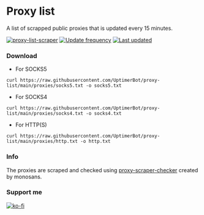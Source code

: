 # Proxy list

A list of scrapped public proxies that is updated every 15 minutes.

[![proxy-list-scraper](https://github.com/UptimerBot/proxy-list/actions/workflows/proxy-list-scraper.yml/badge.svg)](https://github.com/UptimerBot/proxy-list/actions/workflows/proxy-list-scraper.yml)
[![Update frequency](https://img.shields.io/badge/Update%20frequency-every%2015%20minutes-brightgreen)](#)    [![Last updated](https://img.shields.io/endpoint?url=https%3A%2F%2Fraw.githubusercontent.com%2FUptimerBot%2Fproxy-list%2Fmain%2Fbadge-date.json)](#)    

### Download

- For SOCKS5

```curl https://raw.githubusercontent.com/UptimerBot/proxy-list/main/proxies/socks5.txt -o socks5.txt```

- For SOCKS4

```curl https://raw.githubusercontent.com/UptimerBot/proxy-list/main/proxies/socks4.txt -o socks4.txt```

- For HTTP(S)

```curl https://raw.githubusercontent.com/UptimerBot/proxy-list/main/proxies/http.txt -o http.txt```

### Info
The proxies are scraped and checked using [proxy-scraper-checker](https://github.com/monosans/proxy-scraper-checker) created by monosans.


### Support me
[![ko-fi](https://ko-fi.com/img/githubbutton_sm.svg)](https://ko-fi.com/J3J72WPRC)
